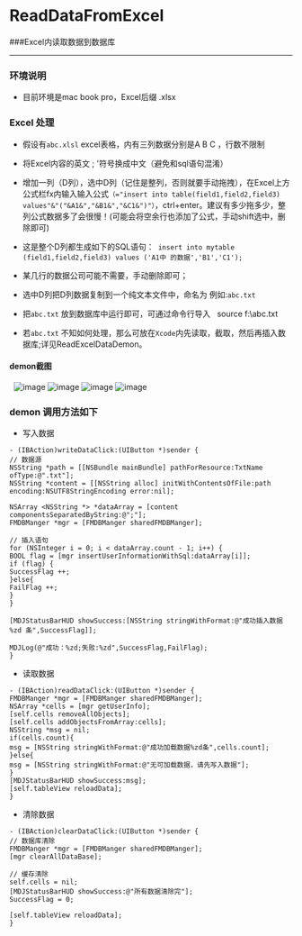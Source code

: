 # ReadDataFromExcel
###Excel内读取数据到数据库

---
### 环境说明
* 目前环境是mac book pro，Excel后缀 .xlsx 

### Excel 处理
* 假设有```abc.xlsl``` excel表格，内有三列数据分别是A B C ，行数不限制


*  将Excel内容的英文 ; '符号换成中文（避免和sql语句混淆）
*  增加一列（D列），选中D列（记住是整列，否则就要手动拖拽），在Excel上方公式栏fx内输入输入公式```（="insert into table(field1,field2,field3) values"&"("&A1&","&B1&","&C1&")"）```，ctrl+enter。建议有多少拖多少，整列公式数据多了会很慢！(可能会将空余行也添加了公式，手动shift选中，删除即可)

*  这是整个D列都生成如下的SQL语句：``` insert into mytable (field1,field2,field3) values ('A1中 的数据','B1','C1');```

*  某几行的数据公司可能不需要，手动删除即可；

* 选中D列把D列数据复制到一个纯文本文件中，命名为 例如:```abc.txt```

*  把```abc.txt``` 放到数据库中运行即可，可通过命令行导入
  source f:\abc.txt
  
* 若```abc.txt``` 不知如何处理，那么可放在```Xcode```内先读取，截取，然后再插入数据库;详见ReadExcelDataDemon。

#### demon截图
  ![image](https://github.com/XiaoMingZhiDao/ReadExcelData/blob/master/1.png)
  ![image](https://github.com/XiaoMingZhiDao/ReadExcelData/blob/master/4.png)
  ![image](https://github.com/XiaoMingZhiDao/ReadExcelData/blob/master/2.png)
  ![image](https://github.com/XiaoMingZhiDao/ReadExcelData/blob/master/3.png)
  
### demon 调用方法如下

* 写入数据
``` objc
- (IBAction)writeDataClick:(UIButton *)sender {
// 数据源
NSString *path = [[NSBundle mainBundle] pathForResource:TxtName ofType:@".txt"];
NSString *content = [[NSString alloc] initWithContentsOfFile:path encoding:NSUTF8StringEncoding error:nil];

NSArray <NSString *> *dataArray = [content componentsSeparatedByString:@";"];
FMDBManger *mgr = [FMDBManger sharedFMDBManger];

// 插入语句
for (NSInteger i = 0; i < dataArray.count - 1; i++) {
BOOL flag = [mgr insertUserInformationWithSql:dataArray[i]];
if (flag) {
SuccessFlag ++;
}else{
FailFlag ++;
}
}

[MDJStatusBarHUD showSuccess:[NSString stringWithFormat:@"成功插入数据 %zd 条",SuccessFlag]];

MDJLog(@"成功：%zd;失败:%zd",SuccessFlag,FailFlag);
}  
```

* 读取数据
``` objc
- (IBAction)readDataClick:(UIButton *)sender {
FMDBManger *mgr = [FMDBManger sharedFMDBManger];
NSArray *cells = [mgr getUserInfo];
[self.cells removeAllObjects];
[self.cells addObjectsFromArray:cells];
NSString *msg = nil;
if(cells.count){
msg = [NSString stringWithFormat:@"成功加载数据%zd条",cells.count];
}else{
msg = [NSString stringWithFormat:@"无可加载数据，请先写入数据"];
}
[MDJStatusBarHUD showSuccess:msg];
[self.tableView reloadData];
} 
```

* 清除数据
``` objc
- (IBAction)clearDataClick:(UIButton *)sender {
// 数据库清除
FMDBManger *mgr = [FMDBManger sharedFMDBManger];
[mgr clearAllDataBase];

// 缓存清除
self.cells = nil;
[MDJStatusBarHUD showSuccess:@"所有数据清除完"];
SuccessFlag = 0;

[self.tableView reloadData];
}
 
```


  
  
  
  
  
  



